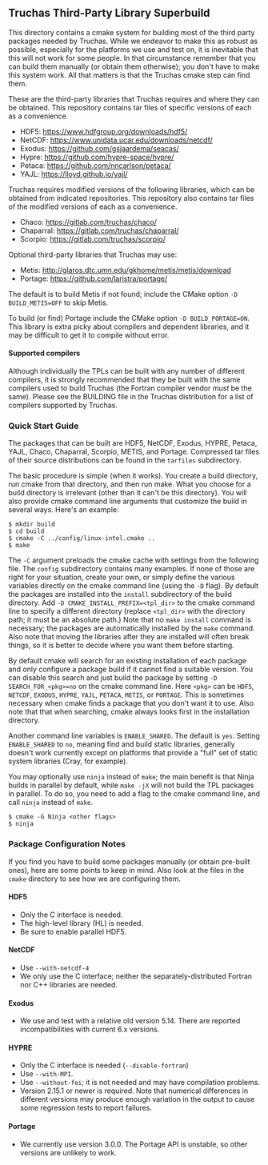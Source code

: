 Truchas Third-Party Library Superbuild
------------------------------------------------------------------------------
This directory contains a cmake system for building most of the third party
packages needed by Truchas.  While we endeavor to make this as robust as
possible, especially for the platforms we use and test on, it is inevitable
that this will not work for some people.  In that circumstance remember that
you can build them manually (or obtain them otherwise); you don't have to
make this system work.  All that matters is that the Truchas cmake step can
find them.

These are the third-party libraries that Truchas requires and where they
can be obtained. This repository contains tar files of specific versions
of each as a convenience.

* HDF5: https://www.hdfgroup.org/downloads/hdf5/
* NetCDF: https://www.unidata.ucar.edu/downloads/netcdf/
* Exodus: https://github.com/gsjaardema/seacas/
* Hypre: https://github.com/hypre-space/hypre/
* Petaca: https://github.com/nncarlson/petaca/
* YAJL: https://lloyd.github.io/yajl/

Truchas requires modified versions of the following libraries, which can
be obtained from indicated repositories. This repository also contains tar
files of the modified versions of each as a convenience.

* Chaco: https://gitlab.com/truchas/chaco/
* Chaparral: https://gitlab.com/truchas/chaparral/
* Scorpio: https://gitlab.com/truchas/scorpio/

Optional third-party libraries that Truchas may use:

* Metis: http://glaros.dtc.umn.edu/gkhome/metis/metis/download
* Portage: https://github.com/laristra/portage/

The default is to build Metis if not found; include the CMake option
`-D BUILD_METIS=OFF` to skip Metis.

To build (or find) Portage include the CMake option `-D BUILD_PORTAGE=ON`.
This library is extra picky about compilers and dependent libraries, and
it may be difficult to get it to compile without error.

#### Supported compilers
Although individually the TPLs can be built with any number of different
compilers, it is strongly recommended that they be built with the same
compilers used to build Truchas (the Fortran compiler vendor *must* be the
same). Please see the BUILDING file in the Truchas distribution for a list
of compilers supported by Truchas.

### Quick Start Guide
The packages that can be built are HDF5, NetCDF, Exodus, HYPRE, Petaca,
YAJL, Chaco, Chaparral, Scorpio, METIS, and Portage. Compressed tar files
of their source distributions can be found in the `tarfiles` subdirectory.

The basic procedure is simple (when it works). You create a build directory,
run cmake from that directory, and then run make. What you choose for a build
directory is irrelevant (other than it can't be this directory).  You will
also provide cmake command line arguments that customize the build in several
ways.  Here's an example:

    $ mkdir build
    $ cd build
    $ cmake -C ../config/linux-intel.cmake ..
    $ make

The `-C` argument preloads the cmake cache with settings from the following
file.  The `config` subdirectory contains many examples.  If none of those
are right for your situation, create your own, or simply define the various
variables directly on the cmake command line (using the `-D` flag).  By
default the packages are installed into the `install` subdirectory of the
build directory. Add `-D CMAKE_INSTALL_PREFIX=<tpl_dir>` to the cmake
command line to specify a different directory (replace `<tpl_dir>`
with the directory path; it must be an absolute path.)  Note that no `make
install` command is necessary; the packages are automatically installed by the
`make` command.  Also note that moving the libraries after they are installed
will often break things, so it is better to decide where you want them before
starting.

By default cmake will search for an existing installation of each package
and only configure a package build if it cannot find a suitable version.
You can disable this search and just build the package by setting
`-D SEARCH_FOR_<pkg>=no` on the cmake command line.  Here `<pkg>` can be
`HDF5`, `NETCDF`, `EXODUS`, `HYPRE`, `YAJL`, `PETACA`, `METIS`, or `PORTAGE`.
This is sometimes necessary when cmake finds a package that you don't want
it to use. Also note that that when searching, cmake always looks first in
the installation directory.

Another command line variables is `ENABLE_SHARED`.  The default is `yes`.
Setting `ENABLE_SHARED` to `no`, meaning find and build static libraries,
generally doesn't work currently except on platforms that provide a "full"
set of static system libraries (Cray, for example).

You may optionally use `ninja` instead of `make`; the main benefit is that
Ninja builds in parallel by default, while `make -jX` will not build the
TPL packages in parallel. To do so, you need to add a flag to the cmake
command line, and call `ninja` instead of `make`.

    $ cmake -G Ninja <other flags>
    $ ninja

### Package Configuration Notes
If you find you have to build some packages manually (or obtain pre-built
ones), here are some points to keep in mind.  Also look at the files in the
`cmake` directory to see how we are configuring them.

#### HDF5
* Only the C interface is needed.
* The high-level library (HL) is needed.
* Be sure to enable parallel HDF5.

#### NetCDF
* Use `--with-netcdf-4`
* We only use the C interface; neither the separately-distributed Fortran
  nor C++ libraries are needed.

#### Exodus
* We use and test with a relative old version 5.14.  There are reported
  incompatibilities with current 6.x versions.

#### HYPRE
* Only the C interface is needed (`--disable-fortran`)
* Use `--with-MPI`.
* Use `--without-fei`; it is not needed and may have compilation problems.
* Version 2.15.1 or newer is required. Note that numerical differences in
  different versions may produce enough variation in the output to cause
  some regression tests to report failures.

#### Portage
* We currently use version 3.0.0. The Portage API is unstable, so other
  versions are unlikely to work.
